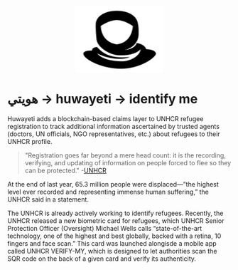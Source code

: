 <div align="center">
  <img src="huwayeti/images/scarf.png" width="200" height="150">
</div>

# هويتي → huwayeti → identify me

Huwayeti adds a blockchain-based claims layer to UNHCR refugee registration to track additional information ascertained by trusted agents (doctors, UN officials, NGO representatives, etc.) about refugees to their UNHCR profile.

>"Registration goes far beyond a mere head count: it is the recording, verifying, and updating of information on people forced to flee so they can be protected." -[UNHCR](http://www.unhcr.org/registration.html)

At the end of last year, 65.3 million people were displaced—”the highest level ever recorded and representing immense human suffering,” the UNHCR said in a statement.

The UNHCR is already actively working to identify refugees. Recently, the UNHCR released a new biometric card for refugees, which UNHCR Senior Protection Officer (Oversight) Michael Wells calls “state-of-the-art technology, one of the highest and best globally, backed with a retina, 10 fingers and face scan.” This card was launched alongisde a mobile app called UNHCR VERIFY-MY, which is designed to let authorities scan the SQR code on the back of a given card and verify its authenticity. 
